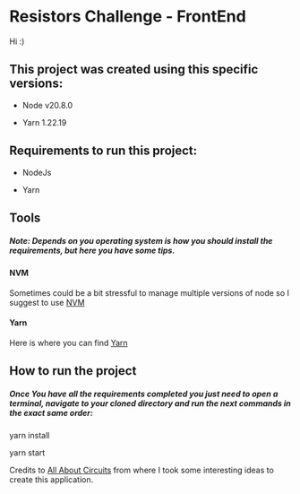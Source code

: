 # Resistors Challenge - FrontEnd
Hi :)

## This project was created using this specific versions:

- Node v20.8.0

- Yarn 1.22.19
  

## Requirements to run this project:

- NodeJs

- Yarn

## Tools

##### *Note: Depends on you operating system is how you should install the requirements, but here you have some tips.*

#### NVM

Sometimes could be a bit stressful to manage multiple versions of node so I suggest to use [NVM](https://github.com/nvm-sh/nvm)


#### Yarn

Here is where you can find [Yarn](https://classic.yarnpkg.com/en/docs/install#debian-stable)

## How to run the project

##### Once You have all the requirements completed you just need to open a terminal, navigate to your cloned directory and run the next commands in the exact same order:

  

yarn install

yarn start

  
Credits to [All About Circuits](https://www.allaboutcircuits.com/tools/resistor-color-code-calculator/) from where I took some interesting ideas to create this application.
